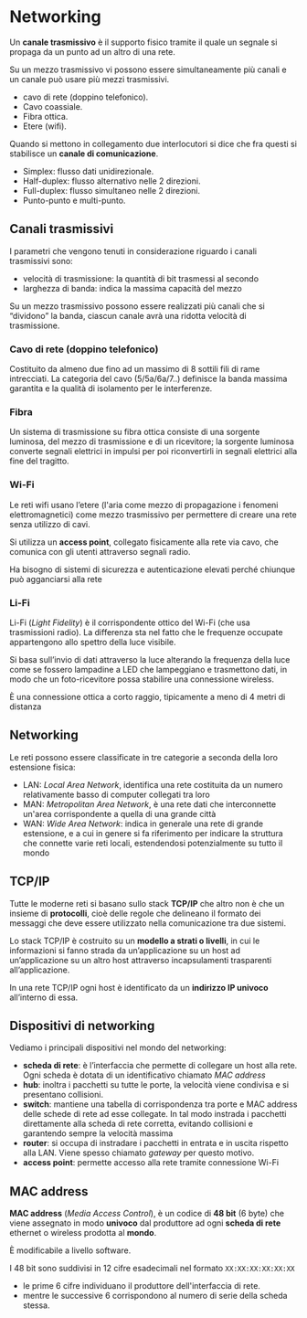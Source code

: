 ﻿# Networking

Un **canale trasmissivo** è il supporto fisico tramite il quale un segnale si propaga da un punto ad un altro di una rete.

Su un mezzo trasmissivo vi possono essere simultaneamente più canali e un canale può usare più mezzi trasmissivi.

- cavo di rete (doppino telefonico).
- Cavo coassiale.
- Fibra ottica.
- Etere (wifi).

Quando si mettono in collegamento due interlocutori si dice che fra questi si stabilisce un **canale di comunicazione**.

- Simplex: flusso dati unidirezionale.
- Half-duplex: flusso alternativo nelle 2 direzioni.
- Full-duplex: flusso simultaneo nelle 2 direzioni.
- Punto-punto e multi-punto.

## Canali trasmissivi

I parametri che vengono tenuti in considerazione riguardo i canali trasmissivi sono:

- velocità di trasmissione: la quantità di bit trasmessi al secondo
- larghezza di banda: indica la massima capacità del mezzo

Su un mezzo trasmissivo possono essere realizzati più canali che si “dividono” la banda, ciascun canale avrà una ridotta velocità di trasmissione.

### Cavo di rete (doppino telefonico)

Costituito da almeno due fino ad un massimo di 8 sottili fili
di rame intrecciati. La categoria del cavo (5/5a/6a/7..) definisce la banda
massima garantita e la qualità di isolamento per le interferenze.

### Fibra

Un sistema di trasmissione su fibra ottica consiste di una sorgente luminosa, del mezzo di trasmissione e di un ricevitore; la sorgente luminosa converte segnali elettrici in impulsi per poi riconvertirli in segnali elettrici alla fine del tragitto.

### Wi-Fi

Le reti wifi usano l’etere (l'aria come mezzo di propagazione i fenomeni elettromagnetici) come mezzo trasmissivo per permettere di creare una rete senza utilizzo di cavi.

Si utilizza un **access point**, collegato fisicamente alla rete via cavo, che comunica con gli utenti attraverso segnali radio.

Ha bisogno di sistemi di sicurezza e autenticazione elevati perché chiunque può agganciarsi alla rete

### Li-Fi

Li-Fi (*Light Fidelity*) è il corrispondente ottico del Wi-Fi (che usa trasmissioni radio). La differenza sta nel fatto che le frequenze occupate appartengono allo spettro della luce visibile.

Si basa sull’invio di dati attraverso la luce alterando la frequenza della luce come se fossero lampadine a LED che lampeggiano e trasmettono dati, in modo che un foto-ricevitore possa stabilire una connessione wireless.

È una connessione ottica a corto raggio, tipicamente a meno di 4 metri di distanza

## Networking

Le reti possono essere classificate in tre categorie a seconda della loro estensione fisica: 

- LAN: *Local Area Network*, identifica una rete costituita da un numero relativamente basso di computer collegati tra loro
- MAN: *Metropolitan Area Network*, è una rete dati che interconnette un'area corrispondente a quella di una grande città
- WAN: *Wide Area Network*: indica in generale una rete di grande estensione, e a cui in genere si fa riferimento per indicare la struttura che connette varie reti locali, estendendosi potenzialmente su tutto il mondo

## TCP/IP

Tutte le moderne reti si basano sullo stack **TCP/IP** che altro non è che un insieme di **protocolli**, cioè delle regole che delineano il formato dei messaggi che deve essere utilizzato nella comunicazione tra due sistemi.

Lo stack TCP/IP è costruito su un **modello a strati o livelli**, in cui le informazioni si fanno strada da un’applicazione su un host ad un’applicazione su un altro host attraverso incapsulamenti trasparenti all’applicazione.

In una rete TCP/IP ogni host è identificato da un **indirizzo IP univoco** all’interno di essa.

## Dispositivi di networking

Vediamo i principali dispositivi nel mondo del networking:

- **scheda di rete**: è l’interfaccia che permette di collegare un host alla rete. Ogni scheda è dotata di un identificativo chiamato *MAC address*
- **hub**: inoltra i pacchetti su tutte le porte, la velocità viene condivisa e si presentano collisioni.
- **switch**: mantiene una tabella di corrispondenza tra porte e MAC address delle schede di rete ad  esse collegate. In tal modo instrada i pacchetti direttamente alla scheda di rete corretta, evitando collisioni e garantendo sempre la velocità massima
- **router**: si occupa di instradare i pacchetti in entrata e in uscita rispetto alla LAN. Viene spesso chiamato *gateway* per questo motivo.
- **access point**: permette accesso alla rete tramite connessione Wi-Fi

## MAC address

**MAC address** (*Media Access Control*), è un codice di **48 bit** (6 byte) che viene assegnato in modo **univoco** dal produttore ad ogni **scheda di rete** ethernet o wireless prodotta al **mondo**.

È modificabile a livello software.

I 48 bit sono suddivisi in 12 cifre esadecimali nel formato `XX:XX:XX:XX:XX:XX`

- le prime 6 cifre individuano il produttore dell'interfaccia di rete.
- mentre le successive 6 corrispondono al numero di serie della scheda stessa.
